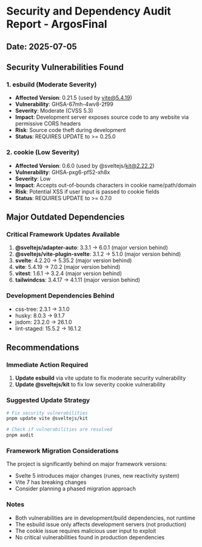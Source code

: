 # Security and Dependency Audit Report - ArgosFinal

## Date: 2025-07-05

## Security Vulnerabilities Found

### 1. esbuild (Moderate Severity)

- **Affected Version**: 0.21.5 (used by vite@5.4.19)
- **Vulnerability**: GHSA-67mh-4wv8-2f99
- **Severity**: Moderate (CVSS 5.3)
- **Impact**: Development server exposes source code to any website via permissive CORS headers
- **Risk**: Source code theft during development
- **Status**: REQUIRES UPDATE to >= 0.25.0

### 2. cookie (Low Severity)

- **Affected Version**: 0.6.0 (used by @sveltejs/kit@2.22.2)
- **Vulnerability**: GHSA-pxg6-pf52-xh8x
- **Severity**: Low
- **Impact**: Accepts out-of-bounds characters in cookie name/path/domain
- **Risk**: Potential XSS if user input is passed to cookie fields
- **Status**: REQUIRES UPDATE to >= 0.7.0

## Major Outdated Dependencies

### Critical Framework Updates Available

1. **@sveltejs/adapter-auto**: 3.3.1 → 6.0.1 (major version behind)
2. **@sveltejs/vite-plugin-svelte**: 3.1.2 → 5.1.0 (major version behind)
3. **svelte**: 4.2.20 → 5.35.2 (major version behind)
4. **vite**: 5.4.19 → 7.0.2 (major version behind)
5. **vitest**: 1.6.1 → 3.2.4 (major version behind)
6. **tailwindcss**: 3.4.17 → 4.1.11 (major version behind)

### Development Dependencies Behind

- css-tree: 2.3.1 → 3.1.0
- husky: 8.0.3 → 9.1.7
- jsdom: 23.2.0 → 26.1.0
- lint-staged: 15.5.2 → 16.1.2

## Recommendations

### Immediate Action Required

1. **Update esbuild** via vite update to fix moderate security vulnerability
2. **Update @sveltejs/kit** to fix low severity cookie vulnerability

### Suggested Update Strategy

```bash
# Fix security vulnerabilities
pnpm update vite @sveltejs/kit

# Check if vulnerabilities are resolved
pnpm audit
```

### Framework Migration Considerations

The project is significantly behind on major framework versions:

- Svelte 5 introduces major changes (runes, new reactivity system)
- Vite 7 has breaking changes
- Consider planning a phased migration approach

### Notes

- Both vulnerabilities are in development/build dependencies, not runtime
- The esbuild issue only affects development servers (not production)
- The cookie issue requires malicious user input to exploit
- No critical vulnerabilities found in production dependencies
